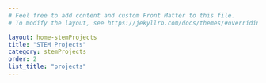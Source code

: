 ```yaml
---
# Feel free to add content and custom Front Matter to this file.
# To modify the layout, see https://jekyllrb.com/docs/themes/#overriding-theme-defaults

layout: home-stemProjects
title: "STEM Projects"
category: stemProjects
order: 2
list_title: "projects"
---
```

